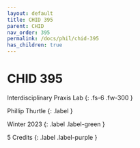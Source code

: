 ```yaml
---
layout: default
title: CHID 395
parent: CHID
nav_order: 395
permalink: /docs/phil/chid-395
has_children: true
---
```


# CHID 395

Interdisciplinary Praxis Lab
{: .fs-6 .fw-300 }

Phillip Thurtle
{: .label }

Winter 2023
{: .label .label-green }

5 Credits
{: .label .label-purple }
